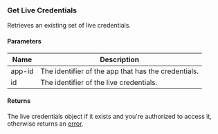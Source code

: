 ### Get Live Credentials

Retrieves an existing set of live credentials.

#### Parameters

<table>
    <thead>
        <tr>
            <th>Name</th>
            <th>Description</th>
        </tr>
    </thead>
    <tbody>
        <tr>
            <td>app-id</td>
            <td>The identifier of the app that has the credentials.</td>
        </tr>
        <tr>
            <td>id</td>
            <td>The identifier of the live credentials.</td>
        </tr>
    </tbody>
</table>

#### Returns

The live credentials object if it exists and you're authorized to access it, otherwise returns an [error](./?doc=reference-manual#errors).


